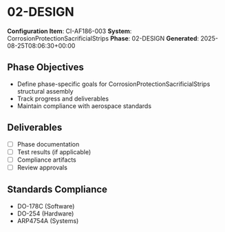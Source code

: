 # 02-DESIGN

**Configuration Item**: CI-AF186-003
**System**: CorrosionProtectionSacrificialStrips
**Phase**: 02-DESIGN
**Generated**: 2025-08-25T08:06:30+00:00

## Phase Objectives
- Define phase-specific goals for CorrosionProtectionSacrificialStrips structural assembly
- Track progress and deliverables
- Maintain compliance with aerospace standards

## Deliverables
- [ ] Phase documentation
- [ ] Test results (if applicable)
- [ ] Compliance artifacts
- [ ] Review approvals

## Standards Compliance
- DO-178C (Software)
- DO-254 (Hardware)
- ARP4754A (Systems)

